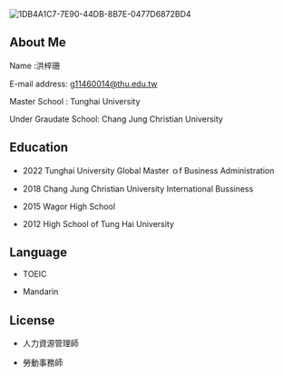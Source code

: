 
![1DB4A1C7-7E90-44DB-8B7E-0477D6872BD4](https://user-images.githubusercontent.com/125839038/224589824-4f384a82-c868-41da-9197-27995c7d1cd2.jpg)

## About Me

Name :洪梓珊

E-mail address: g11460014@thu.edu.tw

Master School  :  Tunghai University 

Under Graudate School:  Chang Jung Christian University 

## Education 
- 2022  Tunghai University Global Master ｏf Business Administration

- 2018  Chang Jung Christian University International Bussiness 

- 2015 Wagor High School

- 2012 High School of Tung Hai University

## Language 
 
- TOEIC 

- Mandarin

## License
 
- 人力資源管理師 

- 勞動事務師